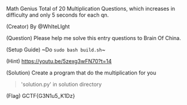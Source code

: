 Math Genius
Total of 20 Multiplication Questions, which increases in difficulty and only 5 seconds for each qn.

(Creator)
By @WhIteLIght

(Question)
Please help me solve this entry questions to Brain Of China.

(Setup Guide)
~Do `sudo bash build.sh`~

(Hint)
https://youtu.be/5zexg3wFN70?t=14

(Solution)
Create a program that do the multiplication for you
 >'solution.py' in solution directory

(Flag)
GCTF{G3N1u5_K1Dz}


